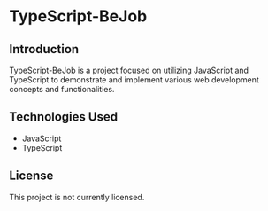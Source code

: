 # TypeScript-BeJob

## Introduction
TypeScript-BeJob is a project focused on utilizing JavaScript and TypeScript to demonstrate and implement various web development concepts and functionalities.

## Technologies Used
- JavaScript
- TypeScript

## License
This project is not currently licensed.
